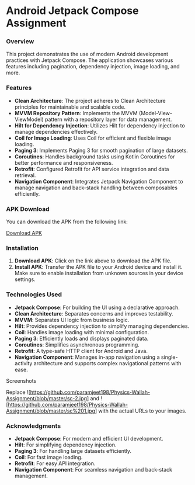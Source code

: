 # Android Jetpack Compose Assignment
### Overview
This project demonstrates the use of modern Android development practices with Jetpack Compose. The application showcases various features including pagination, dependency injection, image loading, and more.

### Features
- **Clean Architecture**: The project adheres to Clean Architecture principles for maintainable and scalable code.
- **MVVM Repository Pattern**: Implements the MVVM (Model-View-ViewModel) pattern with a repository layer for data management.
- **Hilt for Dependency Injection**: Utilizes Hilt for dependency injection to manage dependencies effectively.
- **Coil for Image Loading**: Uses Coil for efficient and flexible image loading.
- **Paging 3**: Implements Paging 3 for smooth pagination of large datasets.
- **Coroutines**: Handles background tasks using Kotlin Coroutines for better performance and responsiveness.
- **Retrofit**: Configured Retrofit for API service integration and data retrieval.
- **Navigation Component**: Integrates Jetpack Navigation Component to manage navigation and back-stack handling between composables efficiently.

### APK Download
You can download the APK from the following link:

[Download APK](https://drive.google.com/file/d/1XK_FwGRPZdHaXb6gxZPiqqp39VBsSO-P/view?usp=drive_link)

### Installation
1. **Download APK**: Click on the link above to download the APK file.
2. **Install APK**: Transfer the APK file to your Android device and install it. Make sure to enable installation from unknown sources in your device settings.

### Technologies Used
- **Jetpack Compose**: For building the UI using a declarative approach.
- **Clean Architecture**: Separates concerns and improves testability.
- **MVVM**: Separates UI logic from business logic.
- **Hilt**: Provides dependency injection to simplify managing dependencies.
- **Coil**: Handles image loading with minimal configuration.
- **Paging 3**: Efficiently loads and displays paginated data.
- **Coroutines**: Simplifies asynchronous programming.
- **Retrofit**: A type-safe HTTP client for Android and Java.
- **Navigation Component**: Manages in-app navigation using a single-activity architecture and supports complex navigational patterns with ease.

Screenshots

Replace ![https://github.com/paramjeet198/Physics-Wallah-Assignment/blob/master/sc-2.jpg] and ![https://github.com/paramjeet198/Physics-Wallah-Assignment/blob/master/sc%201.jpg] with the actual URLs to your images.

### Acknowledgments
- **Jetpack Compose**: For modern and efficient UI development.
- **Hilt**: For simplifying dependency injection.
- **Paging 3**: For handling large datasets efficiently.
- **Coil**: For fast image loading.
- **Retrofit**: For easy API integration.
- **Navigation Component**: For seamless navigation and back-stack management.

